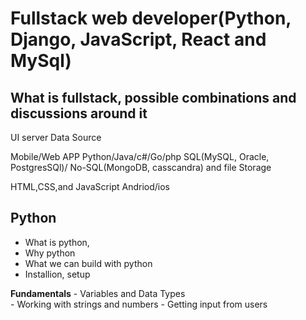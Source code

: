 # Fullstack web developer(Python, Django, JavaScript, React and MySql)


## What is fullstack, possible combinations and discussions around it
  UI                       server                    Data Source 

  Mobile/Web APP          Python/Java/c#/Go/php      SQL(MySQL, Oracle, PostgresSQl)/
                                                     No-SQL(MongoDB, casscandra) and file Storage 


  HTML,CSS,and JavaScript 
  Andriod/ios

  

## Python
  
  - What is python,
  - Why python 
  - What we can build with python
  - Installion, setup 

  **Fundamentals**
    - Variables and Data Types  
    - Working with strings and numbers 
    - Getting input from users 

